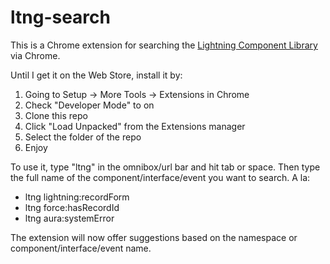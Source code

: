 # ltng-search

This is a Chrome extension for searching the [Lightning Component Library](https://developer.salesforce.com/docs/component-library/overview/components) via Chrome.

Until I get it on the Web Store, install it by:

1. Going to Setup -> More Tools -> Extensions in Chrome
2. Check "Developer Mode" to on
3. Clone this repo 
4. Click "Load Unpacked" from the Extensions manager
5. Select the folder of the repo
6. Enjoy

To use it, type "ltng" in the omnibox/url bar and hit tab or space.  Then type the full name of the component/interface/event you want to search.  A la:

* ltng lightning:recordForm
* ltng force:hasRecordId
* ltng aura:systemError

The extension will now offer suggestions based on the namespace or component/interface/event name.
